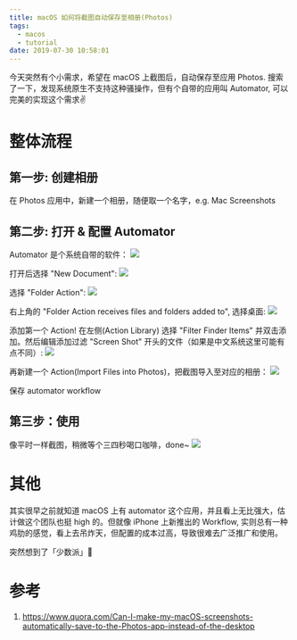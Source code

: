 ```yaml
---
title: macOS 如何将截图自动保存至相册(Photos)
tags:
  - macos
  - tutorial
date: 2019-07-30 10:58:01
---
```



今天突然有个小需求，希望在 macOS 上截图后，自动保存至应用 Photos. 搜索了一下，发现系统原生不支持这种骚操作，但有个自带的应用叫 Automator, 可以完美的实现这个需求✌️


<!--more-->

# 整体流程
## 第一步: 创建相册
在 Photos 应用中，新建一个相册，随便取一个名字，e.g. Mac Screenshots

## 第二步: 打开 & 配置 Automator
Automator 是个系统自带的软件：
![](/images/blog/190729_save_screenshot_tutorial/15643694506733.jpg)

打开后选择 "New Document":
![](/images/blog/190729_save_screenshot_tutorial/15643696947239.jpg)

选择 "Folder Action":
![](/images/blog/190729_save_screenshot_tutorial/15643697575204.jpg)

右上角的 "Folder Action receives files and folders added to", 选择桌面:
![](/images/blog/190729_save_screenshot_tutorial/15643698567086.jpg)

添加第一个 Action! 在左侧(Action Library) 选择 "Filter Finder Items" 并双击添加。然后编辑添加过滤 "Screen Shot" 开头的文件（如果是中文系统这里可能有点不同）:
![](/images/blog/190729_save_screenshot_tutorial/15643703266478.jpg)

再新建一个 Action(Import Files into Photos)，把截图导入至对应的相册：
![](/images/blog/190729_save_screenshot_tutorial/15643705737083.jpg)

保存 automator workflow

## 第三步：使用
像平时一样截图，稍微等个三四秒喝口咖啡，done~
![](/images/blog/190729_save_screenshot_tutorial/15643707665517.jpg)


# 其他
其实很早之前就知道 macOS 上有 automator 这个应用，并且看上无比强大，估计做这个团队也挺 high 的。但就像 iPhone 上新推出的 Workflow, 实则总有一种鸡肋的感觉，看上去吊炸天，但配置的成本过高，导致很难去广泛推广和使用。

突然想到了「少数派」🐶

# 参考
1. https://www.quora.com/Can-I-make-my-macOS-screenshots-automatically-save-to-the-Photos-app-instead-of-the-desktop

